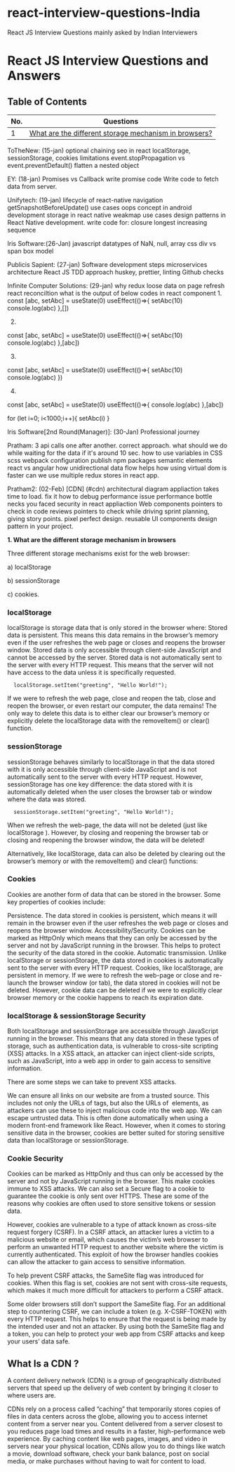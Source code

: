 # react-interview-questions-India
React JS Interview Questions mainly asked by Indian Interviewers

# React JS Interview Questions and Answers

## Table of Contents

| No. | Questions                                                                                                    |
| --- | ------------------------------------------------------------------------------------------------------------ |
| 1   | [What are the different storage mechanism in browsers?](#1)      |
ToTheNew: (15-jan)
optional chaining
seo in react
 localStorage, sessionStorage, cookies limitations
event.stopPropagation vs event.preventDefault()
flatten a nested object 

EY: (18-jan)
Promises vs Callback
write promise code
Write code to fetch data from server.

Unifytech: (19-jan)
lifecycle of react-native navigation
getSnapshotBeforeUpdate() use cases
oops concept in android development
storage in react native
weakmap use cases
design patterns in React Native development.
write code for:
closure
longest increasing sequence

Iris Software:(26-Jan)
javascript datatypes of NaN, null, array
css div vs span
box model


Publicis Sapient: (27-jan)
Software development steps
microservices architecture
React JS
TDD approach
huskey, prettier, linting
Github checks

Infinite Computer Solutions: (29-jan)
why redux loose data on page refresh
react reconciltion
what is the output of below codes in react component
1.
const [abc, setAbc] = useState(0)
useEffect(()=>{
setAbc(10)
console.log(abc)
},[])

2.
const [abc, setAbc] = useState(0)
useEffect(()=>{
setAbc(10)
console.log(abc)
},[abc])

3.
const [abc, setAbc] = useState(0)
useEffect(()=>{
setAbc(10)
console.log(abc)
})

4.
const [abc, setAbc] = useState(0)
useEffect(()=>{
console.log(abc)
},[abc])
 
for (let i=0; i<1000;i++){
setAbc(i)
}

Iris Software[2nd Round(Manager)]: (30-Jan) 
Professional journey

Pratham:
3 api calls one after another. correct approach.
what should we do while waiting for the data if it's around 10 sec.
how to use variables in CSS
scss
webpack configuration
publish npm packages
semantic elements
react vs angular
how unidirectional data flow helps
how using virtual dom is faster
can we use multiple redux stores in react app.

Pratham2: (02-Feb)
[CDN] (#cdn)
architectural diagram
appliaction takes time to load. fix it
how to debug performance issue
performance bottle necks you faced
security in react appliaction
Web components
pointers to check in code reviews
pointers to check while driving sprint planning, giving story points.
pixel perfect design.
reusable UI components
design pattern in your project.

<a name="1"></a>
**1. What are the different storage mechanism in browsers**

  Three different storage mechanisms exist for the web browser:
  
  a) localStorage
  
  b) sessionStorage
  
  c) cookies.

  ### localStorage
  
  localStorage is storage data that is only stored in the browser where:
    Stored data is persistent. This means this data remains in the browser’s memory even if the user refreshes the web page or closes and reopens the browser window.
    Stored data is only accessible through client-side JavaScript and cannot be accessed by the server.
    Stored data is not automatically sent to the server with every HTTP request. This means that the server will not have access to the data unless it is specifically requested.
  
      localStorage.setItem("greeting", "Hello World!");
  
  If we were to refresh the web page, close and reopen the tab, close and reopen the browser, or even restart our computer, the data remains! The only way to delete this data is to either clear our browser’s memory or explicitly delete the localStorage data with the removeItem() or clear() function.

### sessionStorage

  sessionStorage behaves similarly to localStorage in that the data stored with it is only accessible through client-side JavaScript and is not automatically sent to the server with every HTTP request. However, sessionStorage has one key difference: the data stored with it is automatically deleted when the user closes the browser tab or window where the data was stored.
  
      sessionStorage.setItem("greeting", "Hello World!");
  
  When we refresh the web-page, the data will not be deleted (just like localStorage ). However, by closing and reopening the browser tab or closing and reopening the browser window, the data will be deleted!
  
  Alternatively, like localStorage, data can also be deleted by clearing out the browser’s memory or with the removeItem() and clear() functions:

### Cookies

  Cookies are another form of data that can be stored in the browser. Some key properties of cookies include:
  
  Persistence. The data stored in cookies is persistent, which means it will remain in the browser even if the user refreshes the web page or closes and reopens the browser window.
  Accessibility/Security. Cookies can be marked as HttpOnly which means that they can only be accessed by the server and not by JavaScript running in the browser. This helps to protect the security of the data stored in the cookie.
  Automatic transmission. Unlike localStorage or sessionStorage, the data stored in cookies is automatically sent to the server with every HTTP request.
  Cookies, like localStorage, are persistent in memory. If we were to refresh the web-page or close and re-launch the browser window (or tab), the data stored in cookies will not be deleted. However, cookie data can be deleted if we were to explicitly clear browser memory or the cookie happens to reach its expiration date.

### localStorage & sessionStorage Security
  Both localStorage and sessionStorage are accessible through JavaScript running in the browser. This means that any data stored in these types of storage, such as authentication data, is vulnerable to cross-site scripting (XSS) attacks. In a XSS attack, an attacker can inject client-side scripts, such as JavaScript, into a web app in order to gain access to sensitive information.
  
  There are some steps we can take to prevent XSS attacks.
  
  We can ensure all links on our website are from a trusted source. This includes not only the URLs of <a/> tags, but also the URLs of <img/> elements, as attackers can use these to inject malicious code into the web app.
  We can escape untrusted data. This is often done automatically when using a modern front-end framework like React.
  However, when it comes to storing sensitive data in the browser, cookies are better suited for storing sensitive data than localStorage or sessionStorage.

### Cookie Security
  Cookies can be marked as HttpOnly and thus can only be accessed by the server and not by JavaScript running in the browser. This make cookies immune to XSS attacks. We can also set a Secure flag to a cookie to guarantee the cookie is only sent over HTTPS. These are some of the reasons why cookies are often used to store sensitive tokens or session data.
  
  However, cookies are vulnerable to a type of attack known as cross-site request forgery (CSRF). In a CSRF attack, an attacker lures a victim to a malicious website or email, which causes the victim’s web browser to perform an unwanted HTTP request to another website where the victim is currently authenticated. This exploit of how the browser handles cookies can allow the attacker to gain access to sensitive information.
  
  To help prevent CSRF attacks, the SameSite flag was introduced for cookies. When this flag is set, cookies are not sent with cross-site requests, which makes it much more difficult for attackers to perform a CSRF attack.
  
  Some older browsers still don’t support the SameSite flag. For an additional step to countering CSRF, we can include a token (e.g. X-CSRF-TOKEN) with every HTTP request. This helps to ensure that the request is being made by the intended user and not an attacker. By using both the SameSite flag and a token, you can help to protect your web app from CSRF attacks and keep your users’ data safe.

<a name="cdn"></a>
## What Is a CDN ?
A content delivery network (CDN) is a group of geographically distributed servers that speed up the delivery of web content by bringing it closer to where users are.

CDNs rely on a process called “caching” that temporarily stores copies of files in data centers across the globe, allowing you to access internet content from a server near you. Content delivered from a server closest to you reduces page load times and results in a faster, high-performance web experience. By caching content like web pages, images, and video in servers near your physical location, CDNs allow you to do things like watch a movie, download software, check your bank balance, post on social media, or make purchases without having to wait for content to load.




